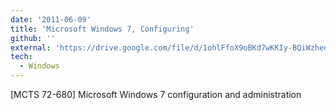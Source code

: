 ```yaml
---
date: '2011-06-09'
title: 'Microsoft Windows 7, Configuring'
github: ''
external: 'https://drive.google.com/file/d/1ohlFfoX9oBKd7wKKIy-BQiWzheqcydIG/view?usp=sharing'
tech:
  - Windows
---
```


[MCTS 72-680] Microsoft Windows 7 configuration and administration
